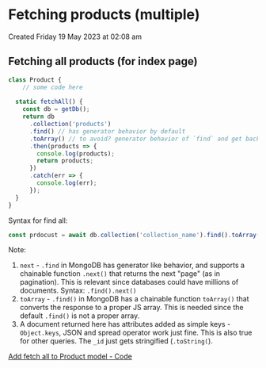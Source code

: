 # Fetching products (multiple)
Created Friday 19 May 2023 at 02:08 am

## Fetching all products (for index page)
```js
class Product {
	// some code here
	
  static fetchAll() {
    const db = getDb();
    return db
      .collection('products')
      .find() // has generator behavior by default
      .toArray() // to avoid? generator behavior of `find` and get back a proper JS array
      .then(products => {
        console.log(products);
        return products;
      })
      .catch(err => {
        console.log(err);
      });
  }
}
```

Syntax for find all:
```js
const prdocust = await db.collection('collection_name').find().toArray();
```

Note: 
1. `next` - `.find` in MongoDB has generator like behavior, and supports a chainable function `.next()` that returns the next "page" (as in pagination). This is relevant since databases could have millions of documents. Syntax: `.find().next()`
2. `toArray` - `.find()` in MongoDB has a chainable function `toArray()`  that converts the response to a proper JS array. This is needed since the default `.find()` is not a proper array.
3. A document returned here has attributes added as simple keys - `Object.keys`, JSON and spread operator work just fine. This is also true for other queries. The `_id` just gets stringified (`.toString(`).

[Add fetch all to Product model - Code](https://github.com/exemplar-codes/online-shop-with-nosql-mongodb/commit/11d58dff5301c53960d70b81fb4f5fccdb056c8b)